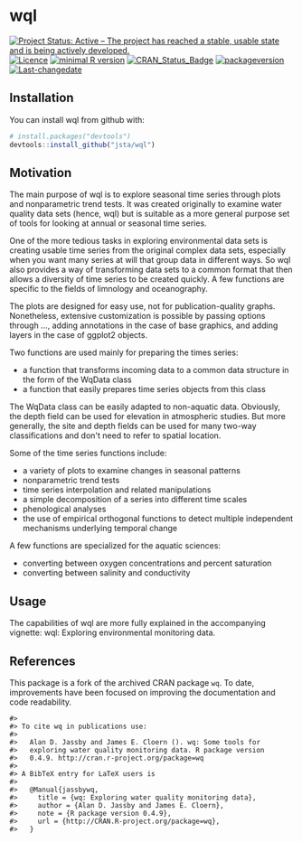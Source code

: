 
wql
===

<!-- rmarkdown v1 -->
[![Project Status: Active – The project has reached a stable, usable state and is being actively developed.](http://www.repostatus.org/badges/latest/active.svg)](http://www.repostatus.org/#active) [![Licence](https://img.shields.io/badge/licence-GPL--2-blue.svg)](https://www.gnu.org/licenses/old-licenses/gpl-2.0.html) [![minimal R version](https://img.shields.io/badge/R%3E%3D-3.0.0-6666ff.svg)](https://cran.r-project.org/) [![CRAN\_Status\_Badge](http://www.r-pkg.org/badges/version/wql)](https://cran.r-project.org/package=wql) [![packageversion](https://img.shields.io/badge/Package%20version-0.4.9-orange.svg?style=flat-square)](commits/master) [![Last-changedate](https://img.shields.io/badge/last%20change-2017--06--06-yellowgreen.svg)](/commits/master)

<!-- README.md is generated from README.Rmd. Please edit that file -->
Installation
------------

You can install wql from github with:

``` r
# install.packages("devtools")
devtools::install_github("jsta/wql")
```

Motivation
----------

The main purpose of wql is to explore seasonal time series through plots and nonparametric trend tests. It was created originally to examine water quality data sets (hence, wql) but is suitable as a more general purpose set of tools for looking at annual or seasonal time series.

One of the more tedious tasks in exploring environmental data sets is creating usable time series from the original complex data sets, especially when you want many series at will that group data in different ways. So wql also provides a way of transforming data sets to a common format that then allows a diversity of time series to be created quickly. A few functions are specific to the fields of limnology and oceanography.

The plots are designed for easy use, not for publication-quality graphs. Nonetheless, extensive customization is possible by passing options through ..., adding annotations in the case of base graphics, and adding layers in the case of ggplot2 objects.

Two functions are used mainly for preparing the times series:

-   a function that transforms incoming data to a common data structure in the form of the WqData class
-   a function that easily prepares time series objects from this class

The WqData class can be easily adapted to non-aquatic data. Obviously, the depth field can be used for elevation in atmospheric studies. But more generally, the site and depth fields can be used for many two-way classifications and don't need to refer to spatial location.

Some of the time series functions include:

-   a variety of plots to examine changes in seasonal patterns
-   nonparametric trend tests
-   time series interpolation and related manipulations
-   a simple decomposition of a series into different time scales
-   phenological analyses
-   the use of empirical orthogonal functions to detect multiple independent mechanisms underlying temporal change

A few functions are specialized for the aquatic sciences:

-   converting between oxygen concentrations and percent saturation
-   converting between salinity and conductivity

Usage
-----

The capabilities of wql are more fully explained in the accompanying vignette: wql: Exploring environmental monitoring data.

References
----------

This package is a fork of the archived CRAN package `wq`. To date, improvements have been focused on improving the documentation and code readability.

    #> 
    #> To cite wq in publications use:
    #> 
    #>   Alan D. Jassby and James E. Cloern (). wq: Some tools for
    #>   exploring water quality monitoring data. R package version
    #>   0.4.9. http://cran.r-project.org/package=wq
    #> 
    #> A BibTeX entry for LaTeX users is
    #> 
    #>   @Manual{jassbywq,
    #>     title = {wq: Exploring water quality monitoring data},
    #>     author = {Alan D. Jassby and James E. Cloern},
    #>     note = {R package version 0.4.9},
    #>     url = {http://CRAN.R-project.org/package=wq},
    #>   }
